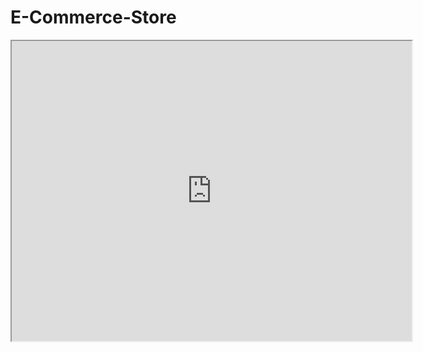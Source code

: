 # E-Commerce-Store

<iframe src="https://drive.google.com/file/d/1IZS8zzcwfJM_w5hW7V31jDuUjCVB_jZW/preview" width="640" height="480"></iframe>
